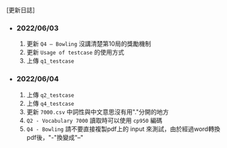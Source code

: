 [更新日誌]

* ### 2022/06/03
	1. 更新 `Q4 – Bowling` 沒講清楚第10局的獎勵機制
	2. 更新 `Usage of testcase` 的使用方式
	3. 上傳 `q1_testcase`

* ### 2022/06/04
	1. 上傳 `q2_testcase`
	2. 上傳 `q4_testcase`
	3. 更新 `7000.csv` 中詞性與中文意思沒有用"."分開的地方
	4. `Q2 - Vocabulary 7000` 讀取時可以使用 `cp950` 編碼
	5. `Q4 - Bowling` 請不要直接複製pdf上的 input 來測試，由於經過word轉換pdf後，"-"換變成"–"